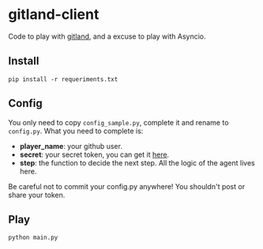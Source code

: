 # gitland-client
Code to play with [gitland](https://github.com/programical/gitland/), and a excuse to play with Asyncio.

## Install

```
pip install -r requeriments.txt
```

## Config

You only need to copy `config_sample.py`, complete it and rename to `config.py`.
What you need to complete is:
- **player_name**: your github user.
- **secret**: your secret token, you can get it [here](https://github.com/settings/tokens).
- **step**: the function to decide the next step. All the logic of the agent lives here.

Be careful not to commit your config.py anywhere! You shouldn't post or share your token.

## Play
```
python main.py
```
